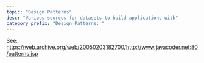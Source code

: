 ```yaml
---
topic: "Design Patterns"
desc: "Various sources for datasets to build applications with"
category_prefix: "Design Patterns: "
---
```


See: <https://web.archive.org/web/20050203182700/http://www.javacoder.net:80/patterns.jsp>



